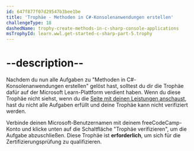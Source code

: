 ```yaml
---
id: 647f877f07d29547b3bee1be
title: 'Trophäe - Methoden in C#-Konsolenanwendungen erstellen'
challengeType: 18
dashedName: trophy-create-methods-in-c-sharp-console-applications
msTrophyId: learn.wwl.get-started-c-sharp-part-5.trophy
---
```


# --description--

Nachdem du nun alle Aufgaben zu "Methoden in C#-Konsolenanwendungen erstellen" gelöst hast, solltest du dir die Trophäe dafür auf der Microsoft Learn-Plattform verdient haben. Wenn du diese Trophäe nicht siehst, wenn du die <a href="https://learn.microsoft.com/users/me/achievements#trophies-section" target="_blank" rel="noreferrer">Seite mit deinen Leistungen anschaust</a>, hast du nicht alle Aufgaben erfüllt und deine Trophäe kann nicht verifiziert werden.

Verbinde deinen Microsoft-Benutzernamen mit deinem freeCodeCamp-Konto und klicke unten auf die Schaltfläche "Trophäe verifizieren", um die Aufgabe abzuschließen. Diese Trophäe ist **erforderlich**, um sich für die Zertifizierungsprüfung zu qualifizieren.
